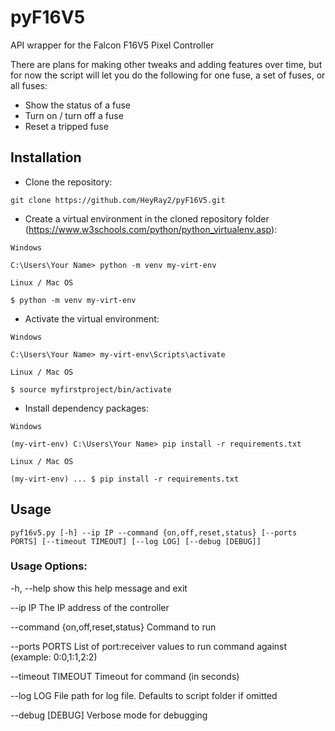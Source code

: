 # pyF16V5
API wrapper for the Falcon F16V5 Pixel Controller

There are plans for making other tweaks and adding features over time, but for now the script will let you do the following for one fuse, a set of fuses, or all fuses:

- Show the status of a fuse
- Turn on / turn off a fuse
- Reset a tripped fuse 

## Installation

- Clone the repository: 
```
git clone https://github.com/HeyRay2/pyF16V5.git
```
- Create a virtual environment in the cloned repository folder (https://www.w3schools.com/python/python_virtualenv.asp):
```
Windows

C:\Users\Your Name> python -m venv my-virt-env

Linux / Mac OS

$ python -m venv my-virt-env 
```
- Activate the virtual environment:
```
Windows

C:\Users\Your Name> my-virt-env\Scripts\activate

Linux / Mac OS

$ source myfirstproject/bin/activate
```
- Install dependency packages:
```
Windows 

(my-virt-env) C:\Users\Your Name> pip install -r requirements.txt

Linux / Mac OS

(my-virt-env) ... $ pip install -r requirements.txt 
```


## Usage 

```
pyf16v5.py [-h] --ip IP --command {on,off,reset,status} [--ports PORTS] [--timeout TIMEOUT] [--log LOG] [--debug [DEBUG]]
```

### Usage Options:

-h, --help            show this help message and exit

--ip IP               The IP address of the controller

--command {on,off,reset,status}  Command to run

--ports PORTS         List of port:receiver values to run command against (example: 0:0,1:1,2:2)

--timeout TIMEOUT     Timeout for command (in seconds)

--log LOG             File path for log file. Defaults to script folder if omitted

--debug [DEBUG]       Verbose mode for debugging
